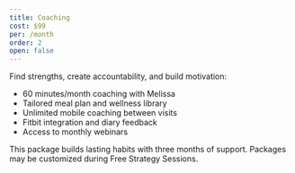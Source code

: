 ```yaml
---
title: Coaching
cost: $99
per: /month
order: 2
open: false
---
```

Find strengths, create accountability, and build motivation:

* 60 minutes/month coaching with Melissa<br />
* Tailored meal plan and wellness library
* Unlimited mobile coaching between visits
* Fitbit integration and diary feedback 
* Access to monthly webinars 

This package builds lasting habits with three months of support. Packages may be customized during Free Strategy Sessions.
